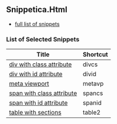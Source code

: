 ﻿## Snippetica.Html

* [full list of snippets](http://pihrt.net/Snippetica/Snippets?Language=Html)

### List of Selected Snippets

Title | Shortcut
----- | --------
[div with class attribute](div_class.snippet)|divcs
[div with id attribute](div_id.snippet)|divid
[meta viewport](meta_viewport.snippet)|metavp
[span with class attribute](span_class.snippet)|spancs
[span with id attribute](span_id.snippet)|spanid
[table with sections](table_with_sections.snippet)|table2
